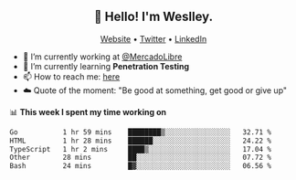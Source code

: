 <h2 align="center">👋 Hello! I'm Weslley.</h2>
<p align="center">
  <a href="http://weslleyneri.com.br">Website</a> •
  <a href="https://twitter.com/Weslley_Neri">Twitter</a> •
  <a href="https://www.linkedin.com/in/weslley-neri-3658908b">LinkedIn</a>
</p>


- 🔭 I’m currently working at [@MercadoLibre](https://github.com/mercadolibre)
- 🌱 I’m currently learning **Penetration Testing**
- 📫 How to reach me: [here](mailto:weslley39@gmail.com)
- ☁️ Quote of the moment: "Be good at something, get good or give up"

📊 **This week I spent my time working on**
<!--START_SECTION:waka-->

```txt
Go           1 hr 59 mins    ████████▒░░░░░░░░░░░░░░░░   32.71 %
HTML         1 hr 28 mins    ██████░░░░░░░░░░░░░░░░░░░   24.22 %
TypeScript   1 hr 2 mins     ████▒░░░░░░░░░░░░░░░░░░░░   17.04 %
Other        28 mins         ██░░░░░░░░░░░░░░░░░░░░░░░   07.72 %
Bash         24 mins         █▓░░░░░░░░░░░░░░░░░░░░░░░   06.56 %
```

<!--END_SECTION:waka-->

<!-- Inspired by https://github.com/gruselhaus/gruselhaus -->
